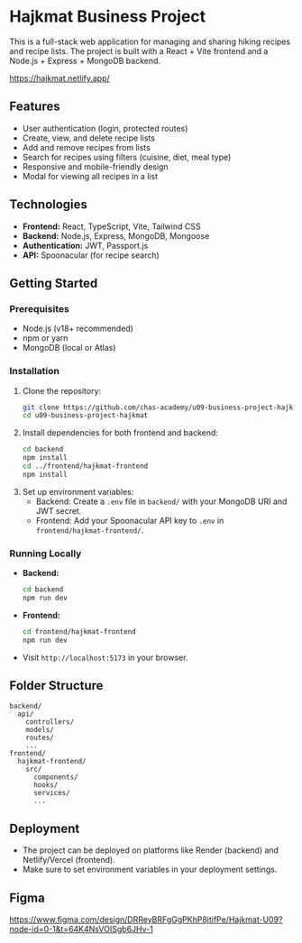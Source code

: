 # Hajkmat Business Project

This is a full-stack web application for managing and sharing hiking recipes and recipe lists. The project is built with a React + Vite frontend and a Node.js + Express + MongoDB backend.

https://hajkmat.netlify.app/

## Features
- User authentication (login, protected routes)
- Create, view, and delete recipe lists
- Add and remove recipes from lists
- Search for recipes using filters (cuisine, diet, meal type)
- Responsive and mobile-friendly design
- Modal for viewing all recipes in a list

## Technologies
- **Frontend:** React, TypeScript, Vite, Tailwind CSS
- **Backend:** Node.js, Express, MongoDB, Mongoose
- **Authentication:** JWT, Passport.js
- **API:** Spoonacular (for recipe search)

## Getting Started

### Prerequisites
- Node.js (v18+ recommended)
- npm or yarn
- MongoDB (local or Atlas)

### Installation
1. Clone the repository:
   ```bash
   git clone https://github.com/chas-academy/u09-business-project-hajkmat.git
   cd u09-business-project-hajkmat
   ```
2. Install dependencies for both frontend and backend:
   ```bash
   cd backend
   npm install
   cd ../frontend/hajkmat-frontend
   npm install
   ```
3. Set up environment variables:
   - Backend: Create a `.env` file in `backend/` with your MongoDB URI and JWT secret.
   - Frontend: Add your Spoonacular API key to `.env` in `frontend/hajkmat-frontend/`.

### Running Locally
- **Backend:**
  ```bash
  cd backend
  npm run dev
  ```
- **Frontend:**
  ```bash
  cd frontend/hajkmat-frontend
  npm run dev
  ```
- Visit `http://localhost:5173` in your browser.

## Folder Structure
```
backend/
  api/
    controllers/
    models/
    routes/
    ...
frontend/
  hajkmat-frontend/
    src/
      components/
      hooks/
      services/
      ...
```

## Deployment
- The project can be deployed on platforms like Render (backend) and Netlify/Vercel (frontend).
- Make sure to set environment variables in your deployment settings.


## Figma
https://www.figma.com/design/DRReyBRFgGgPKhP8jtifPe/Hajkmat-U09?node-id=0-1&t=64K4NsVOISgb6JHv-1
